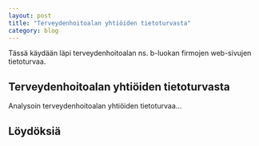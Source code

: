 ```yaml
---
layout: post
title: "Terveydenhoitoalan yhtiöiden tietoturvasta"
category: blog
---
```


Tässä käydään läpi terveydenhoitoalan ns. b-luokan firmojen web-sivujen tietoturvaa.
<!--more-->

## Terveydenhoitoalan yhtiöiden tietoturvasta

Analysoin terveydenhoitoalan yhtiöiden tietoturvaa...

## Löydöksiä

